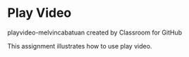 # Play Video

playvideo-melvincabatuan created by Classroom for GitHub

This assignment illustrates how to use play video. 


